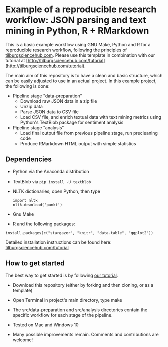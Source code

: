 # Example of a reproducible research workflow: JSON parsing and text mining in Python, R + RMarkdown

This is a basic example workflow using GNU Make, Python and R for a reproducible research workflow, following the principles of [tilburgsciencehub.com](http://tilburgsciencehub.com/workflow). Please use this template in combination with our tutorial at [http://tilburgsciencehub.com/tutorial](http://tilburgsciencehub.com/tutorial).

The main aim of this repository is to have a clean and basic structure, which can be easily adjusted to use in an actual project. In this example project, the following is done:
- Pipeline stage "data-preparation"
  - Download raw JSON data in a zip file
  - Unzip data
  - Parse JSON data to CSV file
  - Load CSV file, and enrich textual data with text mining metrics using Python's TextBlob package for sentiment analysis
- Pipeline stage "analysis"
  - Load final output file from previous pipeline stage, run precleaning code
  - Produce RMarkdown HTML output with simple statistics
  
## Dependencies
- Python via the Anaconda distribution
- TextBlob via `pip install -U textblob`
- NLTK dictionaries; open Python, then type
  ```
  import nltk
  nltk.download('punkt')
  ```
  
- Gnu Make
- R and the following packages:

```
install.packages(c("stargazer", "knitr", "data.table", "ggplot2"))
```

Detailed installation instructions can be found here: [tilburgsciencehub.com/tutorial](http://tilburgsciencehub.com/tutorial)

## How to get started
The best way to get started is by following [our tutorial](http://tilburgsciencehub.com/tutorial).

- Download this repository (either by forking and then cloning, or as a template)
- Open Terminal in project's main directory, type make
- The src/data-preparation and src/analysis directories contain the specific workflow for each stage of the pipeline.
- Tested on Mac and Windows 10

- Many possible improvements remain. Comments and contributions are welcome!
